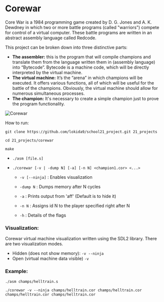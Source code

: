# Corewar

Core War is a 1984 programming game created by D. G. Jones and A. K. Dewdney in which two or more battle programs (called "warriors") compete for control of a virtual computer. These battle programs are written in an abstract assembly language called Redcode.

This project can be broken down into three distinctive parts:

- __The assembler:__ this is the program that will compile champions and translate them from the language written them in (assembly language) into “Bytecode”. Bytecode is a machine code, which will be directly interpreted by the virtual machine.
- __The virtual machine:__ It’s the “arena” in which champions will be executed. It offers various functions, all of which will be useful for the battle of the champions. Obviously, the virtual machine should allow for numerous simultaneous processes.
- __The champion:__ It's necessary to create a simple champion just to prove the program functionality.

![Corewar](image/corewar2.gif)

How to run:

`git clone https://github.com/lokida9/school21_project.git 21_projects`

`cd 21_projects/corewar`

`make`

- `./asm [file.s]`

- `./corewar [-v | -dump N] [-a] [-n N] <champion1.cor> <...> `

  - `-v [--ninja]`	: Enables visualization

  - `-dump N`	: Dumps memory after N cycles

  - `-a`	: Prints output from 'aff' (Default is to hide it)

  - `-n N`	: Assigns id N to the player specified right after N
  - `-h`   : Details of the flags
  
### Visualization:
Corewar virtual machine visualization written using the SDL2 library. There are two visualization modes.
- Hidden (does not show memory): `-v --ninja`
- Open (virtual machine data visible) `-v`

### Example:
`./asm champs/helltrain.s`

`./corewar -v --ninja champs/helltrain.cor champs/helltrain.cor champs/helltrain.cor champs/helltrain.cor`
